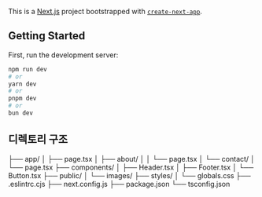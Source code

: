 This is a [Next.js](https://nextjs.org) project bootstrapped with [`create-next-app`](https://nextjs.org/docs/app/api-reference/cli/create-next-app).

## Getting Started

First, run the development server:

```bash
npm run dev
# or
yarn dev
# or
pnpm dev
# or
bun dev
```

## 디렉토리 구조
├── app/
│   ├── page.tsx
│   ├── about/
│   │   └── page.tsx
│   └── contact/
│       └── page.tsx
├── components/
│   ├── Header.tsx
│   ├── Footer.tsx
│   └── Button.tsx
├── public/
│   └── images/
├── styles/
│   └── globals.css
├── .eslintrc.cjs
├── next.config.js
├── package.json
└── tsconfig.json